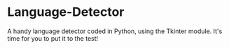 # Language-Detector
A handy language detector coded in Python, using the Tkinter module. It's time for you to put it to the test!
